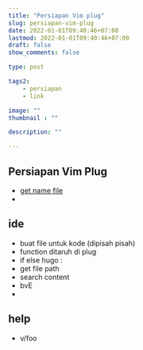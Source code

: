 ```yaml
---
title: "Persiapan Vim plug"
slug: persiapan-vim-plug
date: 2022-01-01T09:40:46+07:00
lastmod: 2022-01-01T09:40:46+07:00
draft: false
show_comments: false

type: post

tags2:
    - persiapan
    - link

image: ""
thumbnail : ""

description: ""

---
```

## Persiapan Vim Plug
- [get name file](https://vim.fandom.com/wiki/Get_the_name_of_the_current_file)
-

## ide
- buat file untuk kode (dipisah pisah)
- function ditaruh di plug
- if else hugo :
- get file path
- search content
- bvE
- 

## help
- v/foo
